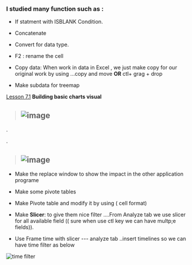 



### I studied many function such as :


- If statment with ISBLANK Condition.

- Concatenate 

- Convert for data type.

- F2 : rename the cell

- Copy data: When work in data in Excel , we just make copy for our original work by using ...copy and move  **OR** ctl+ grag + drop

- Make subdata for treemap 

[Lesson 7.1](https://www.linkedin.com/learning/learning-data-analytics-2/building-basic-charts-visual?contextUrn=urn%3Ali%3AlyndaLearningPath%3A5ec59c4a498e70845153bbc5&resume=false)  **Building basic charts visual**

>  ## ![image](https://user-images.githubusercontent.com/36210723/105228652-8111fc80-5b6b-11eb-84cf-18d6d6d3da4d.png)

.

.


>  ## ![image](https://user-images.githubusercontent.com/36210723/105228546-5627a880-5b6b-11eb-82e4-e816a8def61f.png)


- Make the replace window to show the impact in the other application programe


- Make some pivote tables



- Make Pivote table and modify it by using  ( cell format)


- Make **Slicer**: to give them nice filter ....From Analyze tab we use slicer for all available field (( sure when use ctl key  we can have multp;e fields)).


- Use Frame time with slicer --- analyze tab ..insert timelines so we can have time filter as below


![time filter](https://user-images.githubusercontent.com/36210723/105281855-b5aaa600-5bb5-11eb-8595-0b8070f24044.png)




